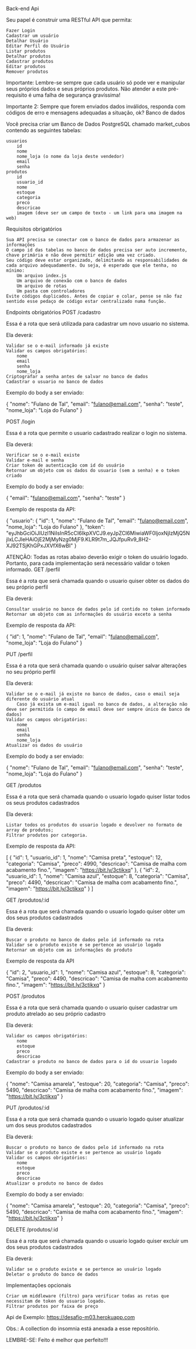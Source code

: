Back-end
Api

Seu papel é construir uma RESTful API que permita:

    Fazer Login
    Cadastrar um usuário
    Detalhar Usuário
    Editar Perfil do Usuário
    Listar produtos
    Detalhar produtos
    Cadastrar produtos
    Editar produtos
    Remover produtos

Importante: Lembre-se sempre que cada usuário só pode ver e manipular seus próprios dados e seus próprios produtos. Não atender a este pré-requisito é uma falha de segurança gravíssima!

Importante 2: Sempre que forem enviados dados inválidos, responda com códigos de erro e mensagens adequadas a situação, ok?
Banco de dados

Você precisa criar um Banco de Dados PostgreSQL chamado market_cubos contendo as seguintes tabelas:

    usuarios
        id
        nome
        nome_loja (o nome da loja deste vendedor)
        email
        senha
    produtos
        id
        usuario_id
        nome
        estoque
        categoria
        preco
        descricao
        imagem (deve ser um campo de texto - um link para uma imagem na web)

Requisitos obrigatórios

    Sua API precisa se conectar com o banco de dados para armazenar as informações
    O campo id das tabelas no banco de dados precisa ser auto incremento, chave primária e não deve permitir edição uma vez criado.
    Seu código deve estar organizado, delimitando as responsabilidades de cada arquivo adequadamente. Ou seja, é esperado que ele tenha, no mínimo:
        Um arquivo index.js
        Um arquivo de conexão com o banco de dados
        Um arquivo de rotas
        Um pasta com controladores
    Evite códigos duplicados. Antes de copiar e colar, pense se não faz sentido esse pedaço de código estar centralizado numa função.

Endpoints obrigatórios
POST /cadastro

Essa é a rota que será utilizada para cadastrar um novo usuario no sistema.

Ela deverá:

    Validar se o e-mail informado já existe
    Validar os campos obrigatórios:
        nome
        email
        senha
        nome_loja
    Criptografar a senha antes de salvar no banco de dados
    Cadastrar o usuario no banco de dados

Exemplo do body a ser enviado:

{
"nome": "Fulano de Tal",
"email": "fulano@email.com",
"senha": "teste",
"nome_loja": "Loja do Fulano"
}

POST /login

Essa é a rota que permite o usuario cadastrado realizar o login no sistema.

Ela deverá:

    Verificar se o e-mail existe
    Validar e-mail e senha
    Criar token de autenticação com id do usuário
    Retornar um objeto com os dados do usuario (sem a senha) e o token criado

Exemplo do body a ser enviado:

{
"email": "fulano@email.com",
"senha": "teste"
}

Exemplo de resposta da API:

{
"usuario": {
"id": 1,
"nome": "Fulano de Tal",
"email": "fulano@email.com",
"nome_loja": "Loja do Fulano"
},
"token": "eyJhbGciOiJIUzI1NiIsInR5cCI6IkpXVCJ9.eyJpZCI6MiwiaWF0IjoxNjIzMjQ5NjIxLCJleHAiOjE2MjMyNzg0MjF9.KLR9t7m_JQJfpuRv9_8H2-XJ92TSjKhGPxJXVfX6wBI"
}

ATENÇÃO: Todas as rotas abaixo deverão exigir o token do usuário logado. Portanto, para cada implementação será necessário validar o token informado.
GET /perfil

Essa é a rota que será chamada quando o usuario quiser obter os dados do seu próprio perfil

Ela deverá:

    Consultar usuário no banco de dados pelo id contido no token informado
    Retornar um objeto com as informações do usuário exceto a senha

Exemplo de resposta da API:

{
"id": 1,
"nome": "Fulano de Tal",
"email": "fulano@email.com",
"nome_loja": "Loja do Fulano"
}

PUT /perfil

Essa é a rota que será chamada quando o usuário quiser salvar alterações no seu próprio perfil

Ela deverá:

    Validar se o e-mail já existe no banco de dados, caso o email seja diferente do usuário atual
        Caso já exista um e-mail igual no banco de dados, a alteração não deve ser permitida (o campo de email deve ser sempre único de banco de dados)
    Validar os campos obrigatórios:
        nome
        email
        senha
        nome_loja
    Atualizar os dados do usuário

Exemplo do body a ser enviado:

{
"nome": "Fulano de Tal",
"email": "fulano@email.com",
"senha": "teste",
"nome_loja": "Loja do Fulano"
}

GET /produtos

Essa é a rota que será chamada quando o usuario logado quiser listar todos os seus produtos cadastrados

Ela deverá:

    Listar todos os produtos do usuario logado e devolver no formato de array de produtos;
    Filtrar produtos por categoria.

Exemplo de resposta da API:

[
{
"id": 1,
"usuario_id": 1,
"nome": "Camisa preta",
"estoque": 12,
"categoria": "Camisa",
"preco": 4990,
"descricao": "Camisa de malha com acabamento fino.",
"imagem": "https://bit.ly/3ctikxq"
},
{
"id": 2,
"usuario_id": 1,
"nome": "Camisa azul",
"estoque": 8,
"categoria": "Camisa",
"preco": 4490,
"descricao": "Camisa de malha com acabamento fino.",
"imagem": "https://bit.ly/3ctikxq"
}
]

GET /produtos/:id

Essa é a rota que será chamada quando o usuario logado quiser obter um dos seus produtos cadastrados

Ela deverá:

    Buscar o produto no banco de dados pelo id informado na rota
    Validar se o produto existe e se pertence ao usuário logado
    Retornar um objeto com as informações do produto

Exemplo de resposta da API

{
"id": 2,
"usuario_id": 1,
"nome": "Camisa azul",
"estoque": 8,
"categoria": "Camisa",
"preco": 4490,
"descricao": "Camisa de malha com acabamento fino.",
"imagem": "https://bit.ly/3ctikxq"
}

POST /produtos

Essa é a rota que será chamada quando o usuario quiser cadastrar um produto atrelado ao seu próprio cadastro

Ela deverá:

    Validar os campos obrigatórios:
        nome
        estoque
        preco
        descricao
    Cadastrar o produto no banco de dados para o id do usuario logado

Exemplo do body a ser enviado:

{
"nome": "Camisa amarela",
"estoque": 20,
"categoria": "Camisa",
"preco": 5490,
"descricao": "Camisa de malha com acabamento fino.",
"imagem": "https://bit.ly/3ctikxq"
}

PUT /produtos/:id

Essa é a rota que será chamada quando o usuario logado quiser atualizar um dos seus produtos cadastrados

Ela deverá:

    Buscar o produto no banco de dados pelo id informado na rota
    Validar se o produto existe e se pertence ao usuário logado
    Validar os campos obrigatórios:
        nome
        estoque
        preco
        descricao
    Atualizar o produto no banco de dados

Exemplo do body a ser enviado:

{
"nome": "Camisa amarela",
"estoque": 20,
"categoria": "Camisa",
"preco": 5490,
"descricao": "Camisa de malha com acabamento fino.",
"imagem": "https://bit.ly/3ctikxq"
}

DELETE /produtos/:id

Essa é a rota que será chamada quando o usuario logado quiser excluir um dos seus produtos cadastrados

Ela deverá:

    Validar se o produto existe e se pertence ao usuário logado
    Deletar o produto do banco de dados

Implementações opcionais

    Criar um middleware (filtro) para verificar todas as rotas que necessitam de token do usuario logado.
    Filtrar produtos por faixa de preço

Api de Exemplo: https://desafio-m03.herokuapp.com

Obs.: A collection do insomnia está anexada a esse repositório.

LEMBRE-SE: Feito é melhor que perfeito!!!
